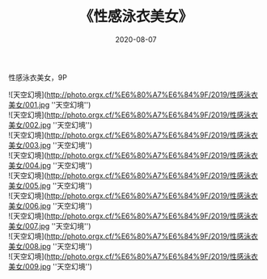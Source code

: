 ﻿---
layout: post
title: 《性感泳衣美女》
date: 2020-08-07
img: http://photo.orgx.cf/%E6%80%A7%E6%84%9F/2019/性感泳衣美女/000.jpg
tags: [美女,性感,泳衣]
---

性感泳衣美女，9P

![天空幻境](http://photo.orgx.cf/%E6%80%A7%E6%84%9F/2019/性感泳衣美女/001.jpg ''天空幻境'')<br>
![天空幻境](http://photo.orgx.cf/%E6%80%A7%E6%84%9F/2019/性感泳衣美女/002.jpg ''天空幻境'')<br>
![天空幻境](http://photo.orgx.cf/%E6%80%A7%E6%84%9F/2019/性感泳衣美女/003.jpg ''天空幻境'')<br>
![天空幻境](http://photo.orgx.cf/%E6%80%A7%E6%84%9F/2019/性感泳衣美女/004.jpg ''天空幻境'')<br>
![天空幻境](http://photo.orgx.cf/%E6%80%A7%E6%84%9F/2019/性感泳衣美女/005.jpg ''天空幻境'')<br>
![天空幻境](http://photo.orgx.cf/%E6%80%A7%E6%84%9F/2019/性感泳衣美女/006.jpg ''天空幻境'')<br>
![天空幻境](http://photo.orgx.cf/%E6%80%A7%E6%84%9F/2019/性感泳衣美女/007.jpg ''天空幻境'')<br>
![天空幻境](http://photo.orgx.cf/%E6%80%A7%E6%84%9F/2019/性感泳衣美女/008.jpg ''天空幻境'')<br>
![天空幻境](http://photo.orgx.cf/%E6%80%A7%E6%84%9F/2019/性感泳衣美女/009.jpg ''天空幻境'')<br>
